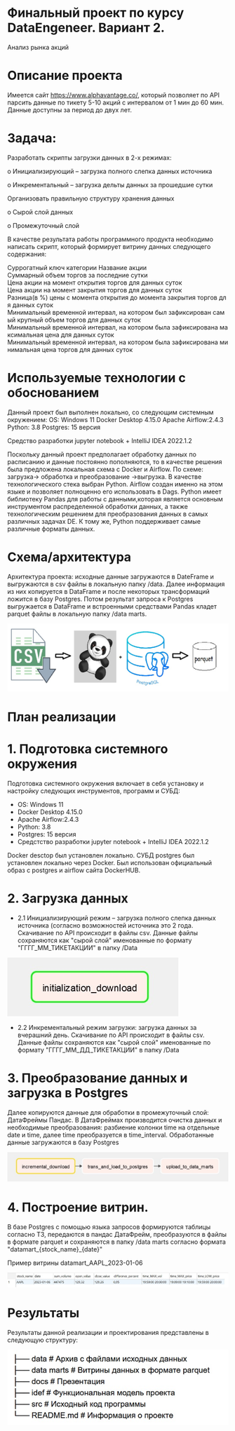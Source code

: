 # Финальный проект по курсу DataEngeneer. Вариант 2. 
Анализ рынка акций

# Описание проекта

Имеется сайт https://www.alphavantage.co/, который позволяет по API парсить данные по тикету 5-10 акций с интервалом от 1 мин до 60 мин. Данные доступны за период до двух лет. 

# Задача:

Разработать скрипты загрузки данных в 2-х режимах:

o Инициализирующий – загрузка полного слепка данных источника

o Инкрементальный – загрузка дельты данных за прошедшие сутки

Организовать правильную структуру хранения данных

o Сырой слой данных

o Промежуточный слой

В качестве результата работы программного продукта необходимо написать скрипт, который формирует витрину данных следующего содержания:

Суррогатный ключ категории
Название акции
Суммарный объем торгов за последние сутки
Цена акции на момент открытия торгов для данных суток
Цена акции на момент закрытия торгов для данных суток
Разница(в %) цены с момента открытия до момента закрытия торгов для данных суток
Минимальный временной интервал, на котором был зафиксирован самый крупный объем торгов для данных суток
Минимальный временной интервал, на котором была зафиксирована максимальная цена для данных суток
Минимальный временной интервал, на котором была зафиксирована минимальная цена торгов для данных суток

# Используемые технологии с обоснованием

Данный проект был выполнен локально, со следующим системным окружением:
OS: Windows 11 
Docker Desktop 4.15.0
Apache Airflow:2.4.3
Python: 3.8
Postgres: 15 версия

Средство разработки jupyter notebook + IntelliJ IDEA 2022.1.2

Поскольку данный проект предполагает обработку данных по расписанию и данные постоянно пополняются, то в качестве решения была предложена локальная схема с Docker и Airflow. По схеме: загрузка-> обработка и преобразование ->выгрузка.
В качестве технологического стека выбран Python. Airflow создан именно на этом языке и позволяет полноценно его использовать в Dags. Python имеет библиотеку Pandas для работы с данными,которая является основным инструментом распределенной обработки данных, а также технологическим решением для преобразования данных в самых различных задачах DE. К тому же, Python поддерживает самые различные форматы данных.

# Схема/архитектура

Архитектура проекта: исходные данные загружаются в DateFrame и выгружаются в csv файлы в локальную папку /data. Далее информация из них копируется в DataFrame и после некоторых трансформаций ложится в базу Postgres. Потом результат запроса к Postgres выгружается в DataFrame и встроенными средствами Pandas кладет parquet файлы в локальную папку /data marts. 

![Screenshot](https://github.com/DmitriiNS/DE/blob/develop/final_project_v2/images/1_%D0%A1%D1%85%D0%B5%D0%BC%D0%B0%20%D0%BF%D1%80%D0%BE%D0%B5%D0%BA%D1%82%D0%B0.jpg)

# План реализации

# 1. Подготовка системного окружения 

Подготовка системного окружения включает в себя установку и настройку следующих инструментов, программ и СУБД:
* OS: Windows 11 
* Docker Desktop 4.15.0
* Apache Airflow:2.4.3
* Python: 3.8
* Postgres: 15 версия
* Средстство разработки jupyter notebook + IntelliJ IDEA 2022.1.2

Docker desctop был установлен локально. СУБД postgres был установлен локально через Docker. Был использован официальный образ с postgres и airflow сайта DockerHUB.

# 2. Загрузка данных

* 2.1 Инициализирующий режим – загрузка полного слепка данных источника (согласно возможностей источника это 2 года. 
Скачивание по API происходит в файлы csv. Данные файлы сохраняются как "сырой слой" именованные по формату "ГГГГ_ММ_ТИКЕТАКЦИИ" в папку /Data

![Screenshot](https://github.com/DmitriiNS/DE/blob/develop/final_project_v2/images/2_Dag_init.jpg)
* 2.2 Инкрементальный режим загрузки: загрузка данных за вчерашний день. Скачивание по API происходит в файлы csv. Данные файлы сохраняются как "сырой слой" именованные по формату "ГГГГ_ММ_ДД_ТИКЕТАКЦИИ" в папку /Data 

# 3. Преобразование данных и загрузка в Postgres 

Далее копируются данные для обработки в промежуточный слой: ДатаФреймы Пандас. В ДатаФреймах производится очистка данных и необходимые преобразования: разбиение колонки time на отдельные date и time, далее time преобразуется в time_interval. Обработанные данные загружаются в базу Postgres

![Screenshot](https://github.com/DmitriiNS/DE/blob/develop/final_project_v2/images/3_Dag_ETL.jpg)

# 4. Построение витрин.

В базе Postgres с помощью языка запросов формируются таблицы согласно ТЗ, передаются в пандас ДатаФрейм, преобразуются в файлы в формате parquet и сохраняются в папку /data marts согласно формата "datamart_{stock_name}_{date}"

Пример витрины datamart_AAPL_2023-01-06

![Screenshot](https://github.com/DmitriiNS/DE/blob/develop/final_project_v2/images/4_%D0%9F%D1%80%D0%B8%D0%BC%D0%B5%D1%80%20%D0%B2%D0%B8%D1%82%D1%80%D0%B8%D0%BD%D1%8B.jpg)


# Результаты

Результаты данной реализации и проектирования представлены в следующую структуру:

![Screenshot](https://github.com/DmitriiNS/DE/blob/develop/final_project_v2/images/5_%D1%80%D0%B5%D0%B7%D1%83%D0%BB%D1%8C%D1%82%D0%B0%D1%82%20%D0%BF%D1%80%D0%BE%D0%B5%D0%BA%D1%82%D0%B0.jpg)

